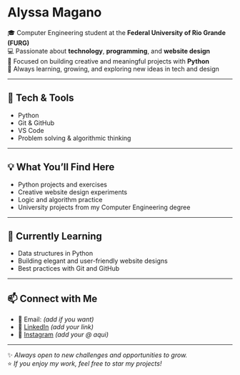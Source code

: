 # Alyssa Magano

🎓 Computer Engineering student at the **Federal University of Rio Grande (FURG)**  
💻 Passionate about **technology**, **programming**, and **website design**  
🐍 Focused on building creative and meaningful projects with **Python**  
🌿 Always learning, growing, and exploring new ideas in tech and design  

---

## 🧠 Tech & Tools

- Python  
- Git & GitHub  
- VS Code  
- Problem solving & algorithmic thinking  

---

## 💡 What You’ll Find Here

- Python projects and exercises  
- Creative website design experiments  
- Logic and algorithm practice  
- University projects from my Computer Engineering degree  

---

## 🌱 Currently Learning

- Data structures in Python  
- Building elegant and user-friendly website designs  
- Best practices with Git and GitHub  

---

## 📫 Connect with Me

- 📧 Email: *(add if you want)*  
- 💼 [LinkedIn](https://linkedin.com) *(add your link)*  
- 📸 [Instagram](https://instagram.com/seuusuario) *(add your @ aqui)*  

---

✨ *Always open to new challenges and opportunities to grow.*  
⭐ *If you enjoy my work, feel free to star my projects!*


